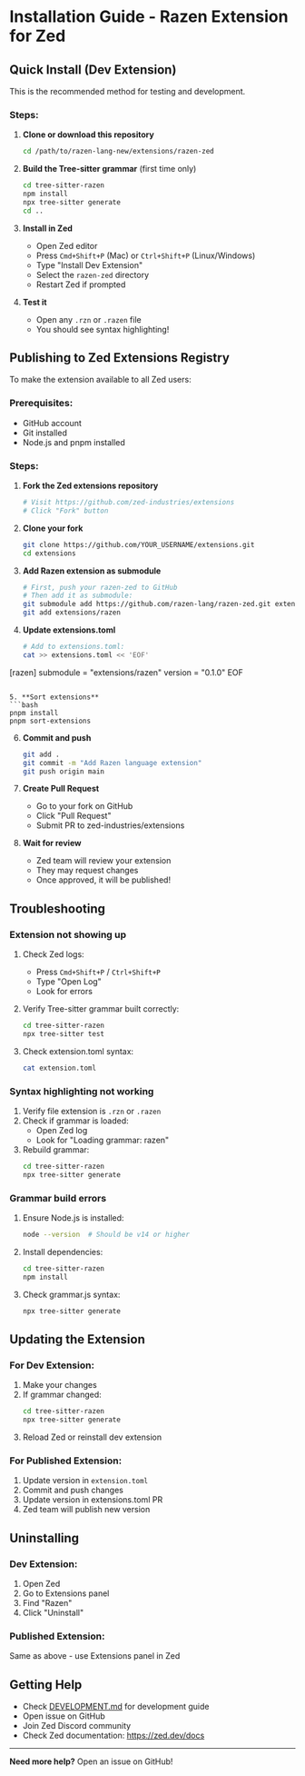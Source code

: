 # Installation Guide - Razen Extension for Zed

## Quick Install (Dev Extension)

This is the recommended method for testing and development.

### Steps:

1. **Clone or download this repository**
   ```bash
   cd /path/to/razen-lang-new/extensions/razen-zed
   ```

2. **Build the Tree-sitter grammar** (first time only)
   ```bash
   cd tree-sitter-razen
   npm install
   npx tree-sitter generate
   cd ..
   ```

3. **Install in Zed**
   - Open Zed editor
   - Press `Cmd+Shift+P` (Mac) or `Ctrl+Shift+P` (Linux/Windows)
   - Type "Install Dev Extension"
   - Select the `razen-zed` directory
   - Restart Zed if prompted

4. **Test it**
   - Open any `.rzn` or `.razen` file
   - You should see syntax highlighting!

## Publishing to Zed Extensions Registry

To make the extension available to all Zed users:

### Prerequisites:
- GitHub account
- Git installed
- Node.js and pnpm installed

### Steps:

1. **Fork the Zed extensions repository**
   ```bash
   # Visit https://github.com/zed-industries/extensions
   # Click "Fork" button
   ```

2. **Clone your fork**
   ```bash
   git clone https://github.com/YOUR_USERNAME/extensions.git
   cd extensions
   ```

3. **Add Razen extension as submodule**
   ```bash
   # First, push your razen-zed to GitHub
   # Then add it as submodule:
   git submodule add https://github.com/razen-lang/razen-zed.git extensions/razen
   git add extensions/razen
   ```

4. **Update extensions.toml**
   ```bash
   # Add to extensions.toml:
   cat >> extensions.toml << 'EOF'

[razen]
submodule = "extensions/razen"
version = "0.1.0"
EOF
   ```

5. **Sort extensions**
   ```bash
   pnpm install
   pnpm sort-extensions
   ```

6. **Commit and push**
   ```bash
   git add .
   git commit -m "Add Razen language extension"
   git push origin main
   ```

7. **Create Pull Request**
   - Go to your fork on GitHub
   - Click "Pull Request"
   - Submit PR to zed-industries/extensions

8. **Wait for review**
   - Zed team will review your extension
   - They may request changes
   - Once approved, it will be published!

## Troubleshooting

### Extension not showing up

1. Check Zed logs:
   - Press `Cmd+Shift+P` / `Ctrl+Shift+P`
   - Type "Open Log"
   - Look for errors

2. Verify Tree-sitter grammar built correctly:
   ```bash
   cd tree-sitter-razen
   npx tree-sitter test
   ```

3. Check extension.toml syntax:
   ```bash
   cat extension.toml
   ```

### Syntax highlighting not working

1. Verify file extension is `.rzn` or `.razen`
2. Check if grammar is loaded:
   - Open Zed log
   - Look for "Loading grammar: razen"
3. Rebuild grammar:
   ```bash
   cd tree-sitter-razen
   npx tree-sitter generate
   ```

### Grammar build errors

1. Ensure Node.js is installed:
   ```bash
   node --version  # Should be v14 or higher
   ```

2. Install dependencies:
   ```bash
   cd tree-sitter-razen
   npm install
   ```

3. Check grammar.js syntax:
   ```bash
   npx tree-sitter generate
   ```

## Updating the Extension

### For Dev Extension:

1. Make your changes
2. If grammar changed:
   ```bash
   cd tree-sitter-razen
   npx tree-sitter generate
   ```
3. Reload Zed or reinstall dev extension

### For Published Extension:

1. Update version in `extension.toml`
2. Commit and push changes
3. Update version in extensions.toml PR
4. Zed team will publish new version

## Uninstalling

### Dev Extension:
1. Open Zed
2. Go to Extensions panel
3. Find "Razen"
4. Click "Uninstall"

### Published Extension:
Same as above - use Extensions panel in Zed

## Getting Help

- Check [DEVELOPMENT.md](DEVELOPMENT.md) for development guide
- Open issue on GitHub
- Join Zed Discord community
- Check Zed documentation: https://zed.dev/docs

---

**Need more help?** Open an issue on GitHub!
